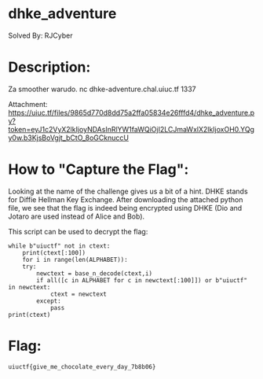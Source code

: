 # dhke_adventure
Solved By: RJCyber

# Description:
Za smoother warudo. nc dhke-adventure.chal.uiuc.tf 1337

Attachment: https://uiuc.tf/files/9865d770d8dd75a2ffa05834e26fffd4/dhke_adventure.py?token=eyJ1c2VyX2lkIjoyNDAsInRlYW1faWQiOjI2LCJmaWxlX2lkIjoxOH0.YQgy0w.b3KjsBoVgjt_bCtO_8oGCknuccU

# How to "Capture the Flag":
Looking at the name of the challenge gives us a bit of a hint. DHKE stands for Diffie Hellman Key Exchange. After downloading the attached python file, we see that the flag is indeed being encrypted using DHKE (Dio and Jotaro are used instead of Alice and Bob).

This script can be used to decrypt the flag:

```
while b"uiuctf" not in ctext:
    print(ctext[:100])
    for i in range(len(ALPHABET)):
    try:
        newctext = base_n_decode(ctext,i)
        if all([c in ALPHABET for c in newctext[:100]]) or b"uiuctf" in newctext:
            ctext = newctext
        except:
            pass
print(ctext)
```
# Flag:
```uiuctf{give_me_chocolate_every_day_7b8b06}```
